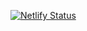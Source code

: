 
[![Netlify Status](https://api.netlify.com/api/v1/badges/6c0cd1b2-4699-4b4b-8183-6a9c0426ac07/deploy-status)](https://app.netlify.com/projects/babyworm/deploys)
